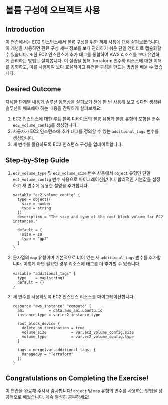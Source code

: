# 볼륨 구성에 오브젝트 사용

## Introduction

이 연습에서는 EC2 인스턴스에서 볼륨 구성을 위한 객체 사용에 대해 살펴보겠습니다. 이 개념을 사용하면 관련 구성 세부 정보를 보다 관리하기 쉬운 단일 엔티티로 캡슐화할 수 있습니다. 또한 EC2 인스턴스에 추가 태그를 통합하여 AWS 리소스를 보다 유연하게 관리하는 방법도 살펴봅니다. 이 실습을 통해 Terraform 변수와 리소스에 대한 이해를 강화하고, 이를 사용하여 보다 효율적이고 유연한 구성을 만드는 방법을 배울 수 있습니다.

## Desired Outcome

자세한 단계별 내용과 솔루션 동영상을 살펴보기 전에 한 번 사용해 보고 싶다면 생성된 솔루션이 배포해야 하는 내용을 간략하게 살펴보세요:

1. EC2 인스턴스에 대한 루트 블록 디바이스의 볼륨 유형과 볼륨 유형이 포함된 변수 `ec2_volume_config`를 생성합니다.
2. 사용자가 EC2 인스턴스에 추가 태그를 정의할 수 있는 `additional_tags` 변수를 생성합니다.
3. 새 변수를 활용하도록 EC2 인스턴스 구성을 업데이트합니다.

## Step-by-Step Guide

1. `ec2_volume_type` 및 `ec2_volume_size` 변수 사용에서 `object` 유형인 단일 `ec2_volume_config` 변수 사용으로 마이그레이션합니다. 합리적인 기본값을 설정하고 새 변수에 유용한 설명을 추가합니다.

    ```
    variable "ec2_volume_config" {
      type = object({
        size = number
        type = string
      })
      description = "The size and type of the root block volume for EC2 instances."

      default = {
        size = 10
        type = "gp3"
      }
    }
    ```

2. 문자열의 `map` 유형이며 기본적으로 비어 있는 새 `additional_tags` 변수를 추가합니다. 이렇게 하면 필요한 경우 리소스에 태그를 더 추가할 수 있습니다.

    ```
    variable "additional_tags" {
      type    = map(string)
      default = {}
    }
    ```

3. 새 변수를 사용하도록 EC2 인스턴스 리소스를 마이그레이션합니다.

    ```
    resource "aws_instance" "compute" {
      ami           = data.aws_ami.ubuntu.id
      instance_type = var.ec2_instance_type

      root_block_device {
        delete_on_termination = true
        volume_size           = var.ec2_volume_config.size
        volume_type           = var.ec2_volume_config.type
      }

      tags = merge(var.additional_tags, {
        ManagedBy = "Terraform"
      })
    }
    ```

## Congratulations on Completing the Exercise!

이 연습을 완료해 주셔서 감사합니다! `object` 및 `map` 유형의 변수를 사용하는 방법을 성공적으로 배웠습니다. 계속 열심히 공부하세요!
